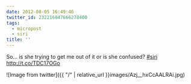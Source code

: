```yaml
---
date: 2012-08-05 16:49:46
twitter_id: 232216847666278400
tags:
  - micropost
  - siri
title: ''
---
```


So... is she trying to get me out of it or is she confused? [#siri](https://twitter.com/hashtag/siri) http://t.co/TDC17OGo

![Image from twitter]({{ "/" | relative_url  }}images/Azj__hxCcAALRAi.jpg)
